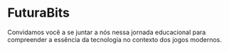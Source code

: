 # FuturaBits
Convidamos você a se juntar a nós nessa jornada educacional para compreender a essência da tecnologia no contexto dos jogos modernos.
